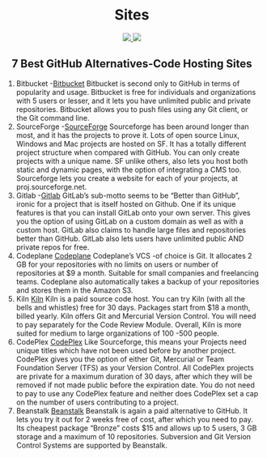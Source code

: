 <h1 align="center">Sites</h1>

<p align="center">
<a href="https://www.linkedin.com/in/beingrokon">
    <img src="https://cdn3.iconfinder.com/data/icons/free-social-icons/67/linkedin_square_color-128.png">
</a>
<a href="https://twitter.com/BeingDevApp">
    <img src="https://cdn2.iconfinder.com/data/icons/social-media-2102/100/social_media_network-07-128.png">
</a>
</p>
<h2 align="center">7 Best GitHub Alternatives-Code Hosting Sites</h2>

1. Bitbucket -[Bitbucket](https://bitbucket.org/beingdevelop/)
Bitbucket is second only to GitHub in terms of popularity and usage. Bitbucket is free for individuals and organizations with 5 users or lesser, and it lets you have unlimited public and private repositories. Bitbucket allows you to push files using any Git client, or the Git command line.
2. SourceForge -[SourceForge](https://sourceforge.net/u/beingdevelop/profile)
Sourceforge has been around longer than most, and it has the projects to prove it. Lots of open source Linux, Windows and Mac projects are hosted on SF. It has a totally different project structure when compared with GitHub. You can only create projects with a unique name. SF unlike others, also lets you host both static and dynamic pages, with the option of integrating a CMS too. Sourceforge lets you create a website for each of your projects, at proj.sourceforge.net.
3. Gitlab -[Gitlab](https://gitlab.com/beingdevelop)
GitLab’s sub-motto seems to be “Better than GitHub”, ironic for a project that is itself hosted on Github. One if its unique features is that you can install GitLab onto your own server. This gives you the option of using GitLab on a custom domain as well as with a custom host. GitLab also claims to handle large files and repositories better than GitHub. GitLab also lets users have unlimited public AND private repos for free.
4. Codeplane [Codeplane](https://codeplane.com/account)
Codeplane’s VCS -of choice is Git. It allocates 2 GB for your repositories with no limits on users or number of repositories at $9 a month. Suitable for small companies and freelancing teams. Codeplane also automatically takes a backup of your repositories and stores them in the Amazon S3.
5. Kiln [Kiln](https://beingdevelop.fogbugz.com)
Kiln is a paid source code host. You can try Kiln (with all the bells and whistles) free for 30 days. Packages start from $18 a month, billed yearly. Kiln offers Git and Mercurial Version Control. You will need to pay separately for the Code Review Module. Overall, Kiln is more suited for medium to large organizations of 100 -500 people.
6. CodePlex [CodePlex](https://www.codeplex.com/)
Like Sourceforge, this means your Projects need unique titles which have not been used before by another project. CodePlex gives you the option of either Git, Mercurial or Team Foundation Server (TFS) as your Version Control. All CodePlex projects are private for a maximum duration of 30 days, after which they will be removed if not made public before the expiration date. You do not need to pay to use any CodePlex feature and neither does CodePlex set a cap on the number of users contributing to a project.
7. Beanstalk [Beanstalk](http://beanstalkapp.com/)
Beanstalk is again a paid alternative to GitHub. It lets you try it out for 2 weeks free of cost, after which you need to pay. Its cheapest package “Bronze” costs $15 and allows up to 5 users, 3 GB storage and a maximum of 10 repositories. Subversion and Git Version Control Systems are supported by Beanstalk.
